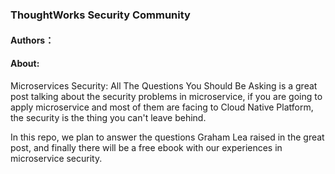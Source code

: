 
### ThoughtWorks Security Community
#### Authors：
#### About:
Microservices Security: All The Questions You Should Be Asking is a great post talking about the security problems in microservice, if you are going to apply microservice and most of them are facing to Cloud Native Platform, the security is the thing you can't leave behind.

In this repo, we plan to answer the questions Graham Lea raised in the great post, and finally there will be a free ebook with our experiences in microservice security.
